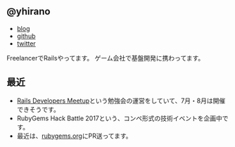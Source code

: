 ## @yhirano

- [blog](https://git.io/entrypoint)
- [github](https://github.com/yhirano55)
- [twitter](https://twitter.com/yoshi_hirano)

FreelancerでRailsやってます。
ゲーム会社で基盤開発に携わってます。

## 最近

- [Rails Developers Meetup](https://rails-developers-meetup.connpass.com/)という勉強会の運営をしていて、7月・8月は開催できそうです。
- RubyGems Hack Battle 2017という、コンペ形式の技術イベントを企画中です。
- 最近は、[rubygems.org](https://github.com/rubygems/rubygems.org)にPR送ってます。
